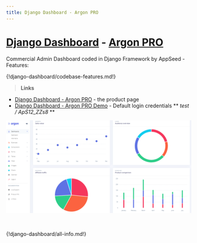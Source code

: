 ```yaml
---
title: Django Dashboard - Argon PRO
---
```


# [Django Dashboard](http://appseed.us/admin-dashboards/django) - [Argon PRO](https://appseed.us/admin-dashboards/django-dashboard-argon-pro)

Commercial Admin Dashboard coded in Django Framework by AppSeed - Features:

{!django-dashboard/codebase-features.md!}

> **Links**

- [Django Dashboard - Argon PRO](https://appseed.us/admin-dashboards/django-dashboard-argon-pro) - the product page
- [Django Dashboard - Argon PRO Demo](https://django-dashboard-argon-pro.appseed.us/login/) - Default login credentials ** *test / ApS12_ZZs8* **

![Django Dashboard - Argon PRO Design, admin dashboard starter coded in Django Framework by AppSeed.](https://raw.githubusercontent.com/app-generator/django-dashboard-argon-pro/master/media/django-dashboard-argon-pro-screen.png) 

<br />

{!django-dashboard/all-info.md!}
